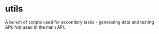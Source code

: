 # utils

A bunch of scripts used for secondary tasks - generating data and testing API. Not used in the main API.
